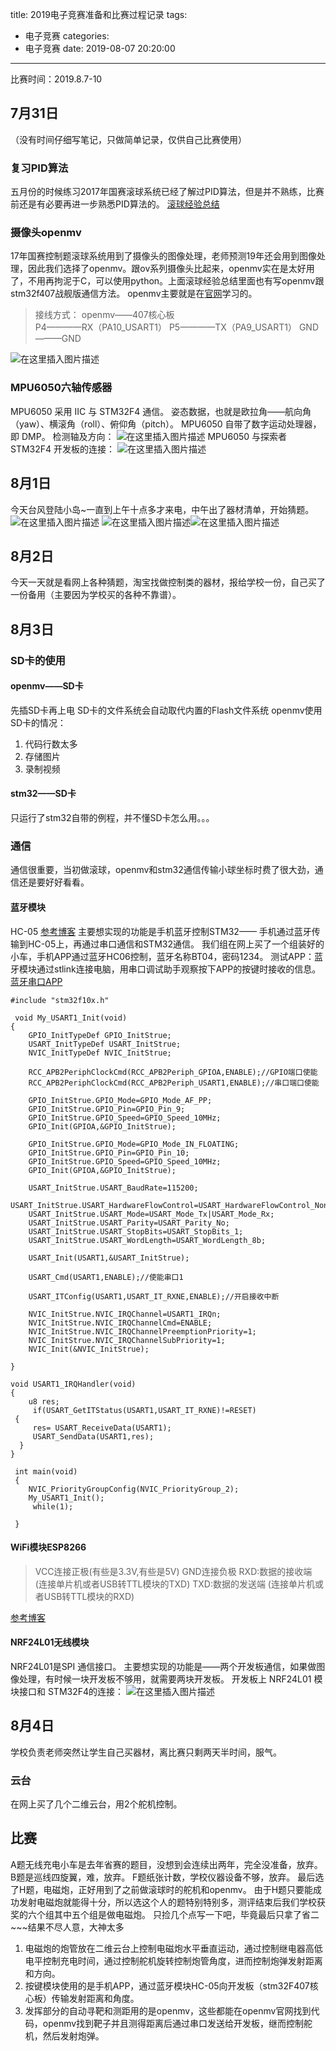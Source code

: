 title: 2019电子竞赛准备和比赛过程记录
tags:
  - 电子竞赛
categories:
  - 电子竞赛
date: 2019-08-07 20:20:00
---
比赛时间：2019.8.7-10
<!--more-->



## 7月31日
（没有时间仔细写笔记，只做简单记录，仅供自己比赛使用）
### 复习PID算法
五月份的时候练习2017年国赛滚球系统已经了解过PID算法，但是并不熟练，比赛前还是有必要再进一步熟悉PID算法的。
[滚球经验总结](https://blog.csdn.net/qq_40631927/article/details/90109991)
### 摄像头openmv
17年国赛控制题滚球系统用到了摄像头的图像处理，老师预测19年还会用到图像处理，因此我们选择了openmv。跟ov系列摄像头比起来，openmv实在是太好用了，不用再拘泥于C，可以使用python。上面滚球经验总结里面也有写openmv跟stm32f407战舰版通信方法。
openmv主要就是在[官网](https://book.openmv.cc/video/)学习的。
>接线方式：
>openmv——407核心板   
>P4————RX（PA10_USART1）
>P5————TX（PA9_USART1）
>GND———GND
>
![在这里插入图片描述](https://img-blog.csdnimg.cn/20190731104618602.png?x-oss-process=image/watermark,type_ZmFuZ3poZW5naGVpdGk,shadow_10,text_aHR0cHM6Ly9ibG9nLmNzZG4ubmV0L3FxXzQwNjMxOTI3,size_16,color_FFFFFF,t_70)
### MPU6050六轴传感器
MPU6050 采用 IIC 与 STM32F4 通信。
姿态数据，也就是欧拉角——航向角（yaw）、横滚角（roll）、俯仰角（pitch）。
MPU6050 自带了数字运动处理器，即 DMP。
检测轴及方向：
![在这里插入图片描述](https://img-blog.csdnimg.cn/20190731171838583.png?x-oss-process=image/watermark,type_ZmFuZ3poZW5naGVpdGk,shadow_10,text_aHR0cHM6Ly9ibG9nLmNzZG4ubmV0L3FxXzQwNjMxOTI3,size_16,color_FFFFFF,t_70)
 MPU6050 与探索者 STM32F4 开发板的连接：
![在这里插入图片描述](https://img-blog.csdnimg.cn/20190731200919478.png?x-oss-process=image/watermark,type_ZmFuZ3poZW5naGVpdGk,shadow_10,text_aHR0cHM6Ly9ibG9nLmNzZG4ubmV0L3FxXzQwNjMxOTI3,size_16,color_FFFFFF,t_70)



## 8月1日
今天台风登陆小岛~一直到上午十点多才来电，中午出了器材清单，开始猜题。
![在这里插入图片描述](https://img-blog.csdnimg.cn/20190801155117333.png?x-oss-process=image/watermark,type_ZmFuZ3poZW5naGVpdGk,shadow_10,text_aHR0cHM6Ly9ibG9nLmNzZG4ubmV0L3FxXzQwNjMxOTI3,size_16,color_FFFFFF,t_70)
![在这里插入图片描述](https://img-blog.csdnimg.cn/20190801155335678.png?x-oss-process=image/watermark,type_ZmFuZ3poZW5naGVpdGk,shadow_10,text_aHR0cHM6Ly9ibG9nLmNzZG4ubmV0L3FxXzQwNjMxOTI3,size_16,color_FFFFFF,t_70)![在这里插入图片描述](https://img-blog.csdnimg.cn/20190801155406628.png?x-oss-process=image/watermark,type_ZmFuZ3poZW5naGVpdGk,shadow_10,text_aHR0cHM6Ly9ibG9nLmNzZG4ubmV0L3FxXzQwNjMxOTI3,size_16,color_FFFFFF,t_70)





## 8月2日
今天一天就是看网上各种猜题，淘宝找做控制类的器材，报给学校一份，自己买了一份备用（主要因为学校买的各种不靠谱）。



## 8月3日
### SD卡的使用
#### openmv——SD卡
先插SD卡再上电
SD卡的文件系统会自动取代内置的Flash文件系统
openmv使用SD卡的情况：

 1. 代码行数太多
 2. 存储图片
 3. 录制视频
 
#### stm32——SD卡
只运行了stm32自带的例程，并不懂SD卡怎么用。。。

### 通信
通信很重要，当初做滚球，openmv和stm32通信传输小球坐标时费了很大劲，通信还是要好好看看。
#### 蓝牙模块    
 
HC-05   [参考博客](https://blog.csdn.net/qq_38410730/article/details/80368485)
主要想实现的功能是手机蓝牙控制STM32——
手机通过蓝牙传输到HC-05上，再通过串口通信和STM32通信。
我们组在网上买了一个组装好的小车，手机APP通过蓝牙HC06控制，蓝牙名称BT04，密码1234。
测试APP：蓝牙模块通过stlink连接电脑，用串口调试助手观察按下APP的按键时接收的信息。
[蓝牙串口APP](https://appstore.huawei.com/app/C100166101)
```
#include "stm32f10x.h"
 
 void My_USART1_Init(void)  
{  
    GPIO_InitTypeDef GPIO_InitStrue;  
    USART_InitTypeDef USART_InitStrue;  
    NVIC_InitTypeDef NVIC_InitStrue;  
      
    RCC_APB2PeriphClockCmd(RCC_APB2Periph_GPIOA,ENABLE);//GPIO端口使能  
    RCC_APB2PeriphClockCmd(RCC_APB2Periph_USART1,ENABLE);//串口端口使能  
      
    GPIO_InitStrue.GPIO_Mode=GPIO_Mode_AF_PP;  
    GPIO_InitStrue.GPIO_Pin=GPIO_Pin_9;  
    GPIO_InitStrue.GPIO_Speed=GPIO_Speed_10MHz;  
    GPIO_Init(GPIOA,&GPIO_InitStrue);  
      
    GPIO_InitStrue.GPIO_Mode=GPIO_Mode_IN_FLOATING;  
    GPIO_InitStrue.GPIO_Pin=GPIO_Pin_10;  
    GPIO_InitStrue.GPIO_Speed=GPIO_Speed_10MHz;  
    GPIO_Init(GPIOA,&GPIO_InitStrue);  
      
    USART_InitStrue.USART_BaudRate=115200;  
    USART_InitStrue.USART_HardwareFlowControl=USART_HardwareFlowControl_None;  
    USART_InitStrue.USART_Mode=USART_Mode_Tx|USART_Mode_Rx;  
    USART_InitStrue.USART_Parity=USART_Parity_No;  
    USART_InitStrue.USART_StopBits=USART_StopBits_1;  
    USART_InitStrue.USART_WordLength=USART_WordLength_8b;  
      
    USART_Init(USART1,&USART_InitStrue);
      
    USART_Cmd(USART1,ENABLE);//使能串口1  
      
    USART_ITConfig(USART1,USART_IT_RXNE,ENABLE);//开启接收中断  
      
    NVIC_InitStrue.NVIC_IRQChannel=USART1_IRQn;  
    NVIC_InitStrue.NVIC_IRQChannelCmd=ENABLE;  
    NVIC_InitStrue.NVIC_IRQChannelPreemptionPriority=1;  
    NVIC_InitStrue.NVIC_IRQChannelSubPriority=1;  
    NVIC_Init(&NVIC_InitStrue);  
      
}  
  
void USART1_IRQHandler(void)  
{  
    u8 res;  
     if(USART_GetITStatus(USART1,USART_IT_RXNE)!=RESET)  
 {  
     res= USART_ReceiveData(USART1); 	 
     USART_SendData(USART1,res);     
  }  
}  
   
 int main(void)  
 {    
	NVIC_PriorityGroupConfig(NVIC_PriorityGroup_2);  
    My_USART1_Init();  
     while(1);  
       
 } 
```

#### WiFi模块ESP8266
>VCC连接正极(有些是3.3V,有些是5V)
GND连接负极
RXD:数据的接收端 (连接单片机或者USB转TTL模块的TXD)
TXD:数据的发送端 (连接单片机或者USB转TTL模块的RXD)

[参考博客](https://blog.csdn.net/ljh_1999/article/details/95028436)

#### NRF24L01无线模块
 NRF24L01是SPI 通信接口。
 主要想实现的功能是——两个开发板通信，如果做图像处理，有时候一块开发板不够用，就需要两块开发板。
开发板上 NRF24L01 模块接口和 STM32F4的连接：
![在这里插入图片描述](https://img-blog.csdnimg.cn/20190731203509372.png?x-oss-process=image/watermark,type_ZmFuZ3poZW5naGVpdGk,shadow_10,text_aHR0cHM6Ly9ibG9nLmNzZG4ubmV0L3FxXzQwNjMxOTI3,size_16,color_FFFFFF,t_70)


## 8月4日
学校负责老师突然让学生自己买器材，离比赛只剩两天半时间，服气。
### 云台
在网上买了几个二维云台，用2个舵机控制。

## 比赛
A题无线充电小车是去年省赛的题目，没想到会连续出两年，完全没准备，放弃。
B题是巡线四旋翼，难，放弃。
F题纸张计数，学校仪器设备不够，放弃。
最后选了H题，电磁炮，正好用到了之前做滚球时的舵机和openmv。
由于H题只要能成功发射电磁炮就能得十分，所以选这个人的题特别特别多，测评结束后我们学校获奖的六个组其中五个组是做电磁炮。
只捡几个点写一下吧，毕竟最后只拿了省二~~~结果不尽人意，大神太多

 1. 电磁炮的炮管放在二维云台上控制电磁炮水平垂直运动，通过控制继电器高低电平控制充电时间，通过控制舵机旋转控制炮管角度，进而控制炮弹发射距离和方向。
 2. 按键模块使用的是手机APP，通过蓝牙模块HC-05向开发板（stm32F407核心板）传输发射距离和角度。
 3. 发挥部分的自动寻靶和测距用的是openmv，这些都能在openmv官网找到代码，openmv找到靶子并且测得距离后通过串口发送给开发板，继而控制舵机，然后发射炮弹。

 
